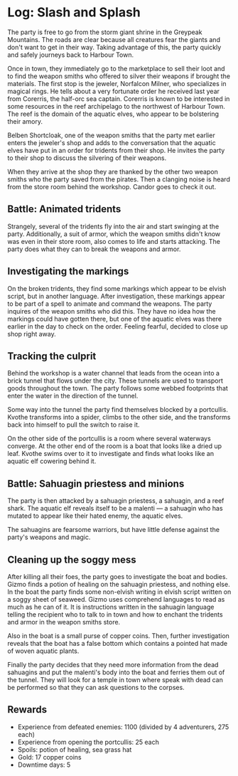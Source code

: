 # Log: Slash and Splash

The party is free to go from the storm giant shrine in the Greypeak Mountains. The roads are clear because all creatures
fear the giants and don't want to get in their way. Taking advantage of this, the party quickly and safely journeys back
to Harbour Town.

Once in town, they immediately go to the marketplace to sell their loot and to find the weapon smiths who offered to
silver their weapons if brought the materials. The first stop is the jeweler, Norfalcon Milner, who specializes in 
magical rings. He tells about a very fortunate order he received last year from Corerris, the half-orc sea captain.
Corerris is known to be interested in some resources in the reef archipelago to the northwest of Harbour Town. The reef
is the domain of the aquatic elves, who appear to be bolstering their amory.

Belben Shortcloak, one of the weapon smiths that the party met earlier enters the jeweler's shop and adds to the
conversation that the aquatic elves have put in an order for tridents from their shop. He invites the party to their
shop to discuss the silvering of their weapons.

When they arrive at the shop they are thanked by the other two weapon smiths who the party saved from the pirates. Then
a clanging noise is heard from the store room behind the workshop. Candor goes to check it out.

## Battle: Animated tridents

Strangely, several of the tridents fly into the air and start swinging at the party. Additionally, a suit of armor,
which the weapon smiths didn't know was even in their store room, also comes to life and starts attacking. The party
does what they can to break the weapons and armor.

## Investigating the markings

On the broken tridents, they find some markings which appear to be elvish script, but in another language. After
investigation, these markings appear to be part of a spell to animate and command the weapons. The party inquires of the
weapon smiths who did this. They have no idea how the markings could have gotten there, but one of the aquatic elves was
there earlier in the day to check on the order. Feeling fearful, decided to close up shop right away.

## Tracking the culprit

Behind the workshop is a water channel that leads from the ocean into a brick tunnel that flows under the city. These
tunnels are used to transport goods throughout the town. The party follows some webbed footprints that enter the water
in the direction of the tunnel.

Some way into the tunnel the party find themselves blocked by a portcullis. Kvothe transforms into a spider, climbs to
the other side, and the transforms back into himself to pull the switch to raise it.

On the other side of the portcullis is a room where several waterways converge. At the other end of the room is a boat
that looks like a dried up leaf. Kvothe swims over to it to investigate and finds what looks like an aquatic elf 
cowering behind it.

## Battle: Sahuagin priestess and minions

The party is then attacked by a sahuagin priestess, a sahuagin, and a reef shark. The aquatic elf reveals itself to be
a malenti &mdash; a sahuagin who has mutated to appear like their hated enemy, the aquatic elves.

The sahuagins are fearsome warriors, but have little defense against the party's weapons and magic.

## Cleaning up the soggy mess

After killing all their foes, the party goes to investigate the boat and bodies. Gizmo finds a potion of healing on the
sahuagin priestess, and nothing else. In the boat the party finds some non-elvish writing in elvish script written on
a soggy sheet of seaweed. Gizmo uses comprehend languages to read as much as he can of it. It is instructions written in
the sahuagin language telling the recipient who to talk to in town and how to enchant the tridents and armor in the
weapon smiths store.

Also in the boat is a small purse of copper coins. Then, further investigation reveals that the boat has a false bottom
which contains a pointed hat made of woven aquatic plants.

Finally the party decides that they need more information from the dead sahuagins and put the malenti's body into the 
boat and ferries them out of the tunnel. They will look for a temple in town where speak with dead can be performed so 
that they can ask questions to the corpses.

## Rewards

- Experience from defeated enemies: 1100 (divided by 4 adventurers, 275 each)
- Experience from opening the portcullis: 25 each
- Spoils: potion of healing, sea grass hat
- Gold: 17 copper coins
- Downtime days: 5
